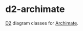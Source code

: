 # d2-archimate
[D2](https://github.com/terrastruct/d2) diagram classes for [Archimate](https://www.opengroup.org/archimate-forum/archimate-overview).
